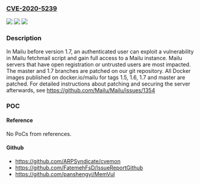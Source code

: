 ### [CVE-2020-5239](https://cve.mitre.org/cgi-bin/cvename.cgi?name=CVE-2020-5239)
![](https://img.shields.io/static/v1?label=Product&message=Mailu&color=blue)
![](https://img.shields.io/static/v1?label=Version&message=%3C%201.7%20&color=brightgreen)
![](https://img.shields.io/static/v1?label=Vulnerability&message=CWE-863%3A%20Incorrect%20Authorization&color=brightgreen)

### Description

In Mailu before version 1.7, an authenticated user can exploit a vulnerability in Mailu fetchmail script and gain full access to a Mailu instance. Mailu servers that have open registration or untrusted users are most impacted. The master and 1.7 branches are patched on our git repository. All Docker images published on docker.io/mailu for tags 1.5, 1.6, 1.7 and master are patched. For detailed instructions about patching and securing the server afterwards, see https://github.com/Mailu/Mailu/issues/1354

### POC

#### Reference
No PoCs from references.

#### Github
- https://github.com/ARPSyndicate/cvemon
- https://github.com/FatemehFsD/IssueReportGithub
- https://github.com/panshengyi/MemVul

